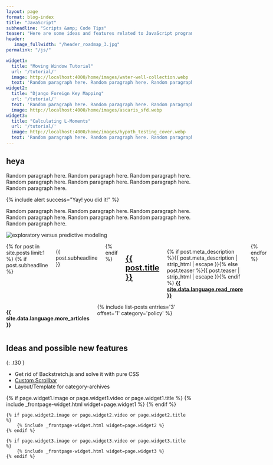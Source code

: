 ```yaml
---
layout: page
format: blog-index
title: "JavaScript"
subheadline: "Scripts &amp; Code Tips"
teaser: "Here are some ideas and features related to JavaScript programming."
header:
   image_fullwidth: "/header_roadmap_3.jpg"
permalink: "/js/"

widget1:
  title: "Moving Window Tutorial"
  url: '/tutorial/'
  image: http://localhost:4000/home/images/water-well-collection.webp
  text: 'Random paragraph here. Random paragraph here. Random paragraph here. Random paragraph here. '
widget2:
  title: "Django Foreign Key Mapping"
  url: '/tutorial/'
  text: 'Random paragraph here. Random paragraph here. Random paragraph here. Random paragraph here. '
  image: http://localhost:4000/home/images/ascaris_sfd.webp
widget3:
  title: "Calculating L-Moments"
  url: '/tutorial/'
  image: http://localhost:4000/home/images/hypoth_testing_cover.webp
  text: 'Random paragraph here. Random paragraph here. Random paragraph here. Random paragraph here. '
---
```

## heya
Random paragraph here. Random paragraph here. Random paragraph here. Random paragraph here. Random paragraph here. Random paragraph here. Random paragraph here.

{% include alert success="Yay! you did it!" %}

Random paragraph here. Random paragraph here. Random paragraph here. Random paragraph here. Random paragraph here. Random paragraph here. Random paragraph here.

![exploratory versus predictive modeling]({{site.baseurl}}/images/public-health.webp)


<div class="row">
   <div class="medium-6 columns">
      {% for post in site.posts limit:1 %}
      {% if post.subheadline %}<p class="subheadline">{{ post.subheadline }}</p>{% endif %}
      <h2><a href="{{ site.url }}{{ site.baseurl }}{{ post.url }}">{{ post.title }}</a></h2>
      <p>
            {% if post.meta_description %}{{ post.meta_description | strip_html | escape }}{% else post.teaser %}{{ post.teaser | strip_html | escape }}{% endif %}
            <a href="{{ site.url }}{{ site.baseurl }}{{ post.url }}" title="Read {{ post.title | escape_once }}"><strong>{{ site.data.language.read_more }}</strong></a>
      </p>
      {% endfor %}
   </div>

   <div class="medium-6 columns">
      <p><strong>{{ site.data.language.more_articles }}</strong></p>
      {% include list-posts entries='3' offset='1' category='policy' %}
   </div>
</div>



## Ideas and possible new features
{: .t30 } 

* Get rid of Backstretch.js and solve it with pure CSS
* [Custom Scrollbar](https://css-tricks.com/custom-scrollbars-in-webkit/)
* Layout/Template for category-archives
 
<div class="row t60">
	{% if page.widget1.image or page.widget1.video or page.widget1.title %}
		{% include _frontpage-widget.html widget=page.widget1 %}
	{% endif %}

	{% if page.widget2.image or page.widget2.video or page.widget2.title %}
		{% include _frontpage-widget.html widget=page.widget2 %}
	{% endif %}

	{% if page.widget3.image or page.widget3.video or page.widget3.title %}
		{% include _frontpage-widget.html widget=page.widget3 %}
    {% endif %}  
</div>